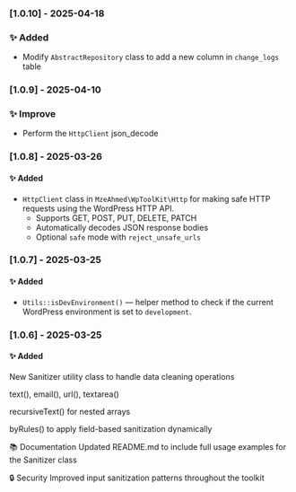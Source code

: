 ### [1.0.10] - 2025-04-18
### ✨ Added
- Modify `AbstractRepository` class to add a new column in `change_logs` table

### [1.0.9] - 2025-04-10
### ✨ Improve
- Perform the `HttpClient` json_decode

### [1.0.8] - 2025-03-26
#### ✨ Added
- `HttpClient` class in `MzeAhmed\WpToolKit\Http` for making safe HTTP requests using the WordPress HTTP API.
    - Supports GET, POST, PUT, DELETE, PATCH
    - Automatically decodes JSON response bodies
    - Optional `safe` mode with `reject_unsafe_urls`

### [1.0.7] - 2025-03-25
#### ✨ Added
- `Utils::isDevEnvironment()` — helper method to check if the current WordPress environment is set to `development`.

### [1.0.6] - 2025-03-25
#### ✨ Added
New Sanitizer utility class to handle data cleaning operations

text(), email(), url(), textarea()

recursiveText() for nested arrays

byRules() to apply field-based sanitization dynamically

📚 Documentation
Updated README.md to include full usage examples for the Sanitizer class

🔒 Security
Improved input sanitization patterns throughout the toolkit
